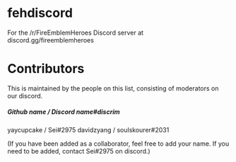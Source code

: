 # fehdiscord
For the /r/FireEmblemHeroes Discord server at discord.gg/fireemblemheroes

# Contributors
This is maintained by the people on this list, consisting of moderators on our discord.

##### Github name / Discord name#discrim
yaycupcake / Sei#2975
davidzyang / soulskourer#2031

(If you have been added as a collaborator, feel free to add your name. If you need to be added, contact Sei#2975 on discord.)
